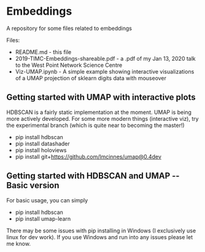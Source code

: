 # Embeddings
A repository for some files related to embeddings

Files: 
* README.md - this file
* 2019-TIMC-Embeddings-shareable.pdf - a .pdf of my Jan 13, 2020 talk to the West Point Network Science Centre
* Viz-UMAP.ipynb - A simple example showing interactive visualizations of a UMAP projection of sklearn digits data with mouseover

## Getting started with UMAP with interactive plots

HDBSCAN is a fairly static implementation at the moment. UMAP is being more actively developed.  For some more modern things (interactive viz), try the experimental branch (which is quite near to becoming the master!)

* pip install hdbscan
* pip install datashader
* pip install holoviews
* pip install git+https://github.com/lmcinnes/umap@0.4dev

## Getting started with HDBSCAN and UMAP -- Basic version
For basic usage, you can simply 

* pip install hdbscan
* pip install umap-learn

There may be some issues with pip installing in Windows (I exclusively use linux for dev work). If you use Windows and run into any issues please let me know.
